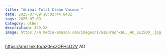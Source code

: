 ```yaml
---
title: "Animal Total Clean Vacuum "
date: 2025-07-09T10:02:44.843Z
tags: 2025-07-09
Category: other
description: 329.XX
image: https://m.media-amazon.com/images/I/61Buraqhx6L._AC_SL1500_.jpg
---
```

https://amzlink.to/az0exzOFHcO2V   AD